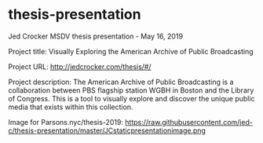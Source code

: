 # thesis-presentation
Jed Crocker MSDV thesis presentation - May 16, 2019

Project title: Visually Exploring the American Archive of Public Broadcasting

Project URL: http://jedcrocker.com/thesis/#/

Project description: The American Archive of Public Broadcasting is a collaboration between PBS flagship station WGBH in Boston and the Library of Congress. This is a tool to visually explore and discover the unique public media that exists within this collection.

Image for Parsons.nyc/thesis-2019:  https://raw.githubusercontent.com/jed-c/thesis-presentation/master/JCstaticpresentationimage.png
